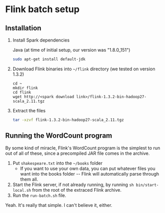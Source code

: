 # Flink batch setup

## Installation

1. Install Spark dependencies

	Java (at time of initial setup, our version was "1.8.0_151")
	```sh
	sudo apt-get install default-jdk
	```

2. Download Flink binaries into `~/flink` directory (we tested on version 1.3.2)
	```
	cd ~
	mkdir flink
	cd flink
	wget http://<spark download link>/flink-1.3.2-bin-hadoop27-scala_2.11.tgz
	```

3. Extract the files
	```sh
	tar -xzvf flink-1.3.2-bin-hadoop27-scala_2.11.tgz
	```

## Running the WordCount program

By some kind of miracle, Flink's WordCount program is the simplest to run out of all of these, since a precompiled JAR file comes in the archive.

1. Put `shakespeare.txt` into the `~/books` folder
	- If you want to use your own data, you can put whatever files you want into the books folder -- Flink will automatically parse through them all.
2. Start the Flink server, if not already running, by running `sh bin/start-local.sh` from the root of the extraced Flink archive.
3. Run the `run-batch.sh` file.

Yeah. It's really that simple. I can't believe it, either.
